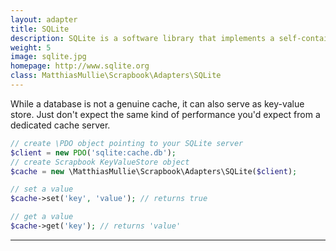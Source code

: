 ```yaml
---
layout: adapter
title: SQLite
description: SQLite is a software library that implements a self-contained, serverless, zero-configuration, transactional SQL database engine.
weight: 5
image: sqlite.jpg
homepage: http://www.sqlite.org
class: MatthiasMullie\Scrapbook\Adapters\SQLite
---
```


While a database is not a genuine cache, it can also serve as key-value store.
Just don't expect the same kind of performance you'd expect from a dedicated
cache server.

```php
// create \PDO object pointing to your SQLite server
$client = new PDO('sqlite:cache.db');
// create Scrapbook KeyValueStore object
$cache = new \MatthiasMullie\Scrapbook\Adapters\SQLite($client);

// set a value
$cache->set('key', 'value'); // returns true

// get a value
$cache->get('key'); // returns 'value'
```

<hr class="sep20">
